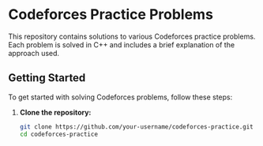 # Codeforces Practice Problems

This repository contains solutions to various Codeforces practice problems. Each problem is solved in C++ and includes a brief explanation of the approach used.

## Getting Started

To get started with solving Codeforces problems, follow these steps:

1. **Clone the repository:**

   ```sh
   git clone https://github.com/your-username/codeforces-practice.git
   cd codeforces-practice
